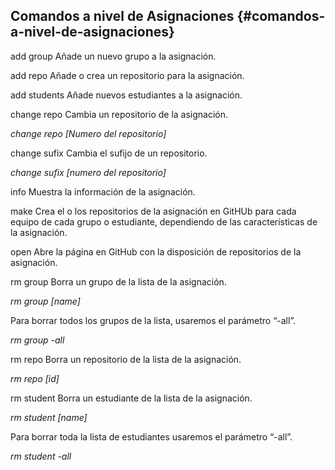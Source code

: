 ## Comandos a nivel de Asignaciones {#comandos-a-nivel-de-asignaciones}

add group Añade un nuevo grupo a la asignación.

add repo Añade o crea un repositorio para la asignación.

add students Añade nuevos estudiantes a la asignación.

change repo Cambia un repositorio de la asignación.

_change repo [Numero del repositorio]_

change sufix Cambia el sufijo de un repositorio.

_change sufix [numero del repositorio]_

info Muestra la información de la asignación.

make Crea el o los repositorios de la asignación en GitHUb para cada equipo de cada grupo o estudiante, dependiendo de las características de la asignación.

open Abre la página en GitHub con la disposición de repositorios de la asignación.

rm group Borra un grupo de la lista de la asignación.

_rm group [name]_

Para borrar todos los grupos de la lista, usaremos el parámetro “-all”.

_rm group -all_

rm repo Borra un repositorio de la lista de la asignación.

_rm repo [id]_

rm student Borra un estudiante de la lista de la asignación.

_rm student [name]_

Para borrar toda la lista de estudiantes usaremos el parámetro “-all”.

_rm student -all_